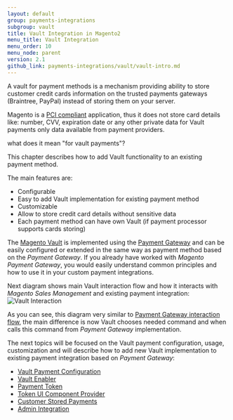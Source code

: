 ```yaml
---
layout: default
group: payments-integrations
subgroup: vault
title: Vault Integration in Magento2
menu_title: Vault Integration
menu_order: 10
menu_node: parent
version: 2.1
github_link: payments-integrations/vault/vault-intro.md
---
```


A vault for payment methods is a mechanism providing ability to store customer credit cards information on the trusted payments gateways (Braintree, PayPal) instead of storing them on your server.

Magento is a [PCI compliant](https://www.pcisecuritystandards.org/) application, thus it does not store card details like: number,
CVV, expiration date or any other private data for Vault payments only data available from payment providers.

<p class="q">what does it mean "for vault payments"?</p>

This chapter describes how to add Vault functionality to an existing payment method.

The main features are:

* Configurable
* Easy to add Vault implementation for existing payment method
* Customizable
* Allow to store credit card details without sensitive data
* Each payment method can have own Vault (if payment processor supports cards storing)

The [Magento Vault]({{site.mage2100url}}app/code/Magento/Vault) is implemented using the [Payment Gateway]({{site.gdeurl}}payments-integrations/bk-payments-integrations.html) and
can be easily configured or extended in the same way as payment method based on the _Payment Gateway_.
If you already have worked with _Magento Payment Gateway_, you would easily understand common principles and how to use
it in your custom payment integrations.

Next diagram shows main Vault interaction flow and how it interacts with _Magento Sales Management_ and existing payment integration:
![Vault Interaction]({{site.baseurl}}common/images/payments-integrations/vault_interaction_flow.png)

As you can see, this diagram very similar to [Payment Gateway interaction flow]({{site.gdeurl21}}payment-integrations/payment-gateway/payment-gateway-intro.html), the main difference
is now Vault chooses needed command and when calls this command from _Payment Gateway_ implementation.

The next topics will be focused on the Vault payment configuration, usage, customization and will describe how to add new Vault 
implementation to existing payment integration based on _Payment Gateway_:

 - [Vault Payment Configuration]({{site.gdeurl21}}payments-integrations/vault/configuration.html)
 - [Vault Enabler]({{site.gdeurl21}}payments-integrations/vault/enabler.html)
 - [Payment Token]({{site.gdeurl21}}payments-integrations/vault/payment-token.html)
 - [Token UI Component Provider]({{site.gdeurl21}}payments-integrations/vault/token-ui-component-provider.html)
 - [Customer Stored Payments]({{site.gdeurl21}}payments-integrations/vault/customer-stored-payments.html)
 - [Admin Integration]({{site.gdeurl21}}payments-integrations/vault/admin-integration.html)